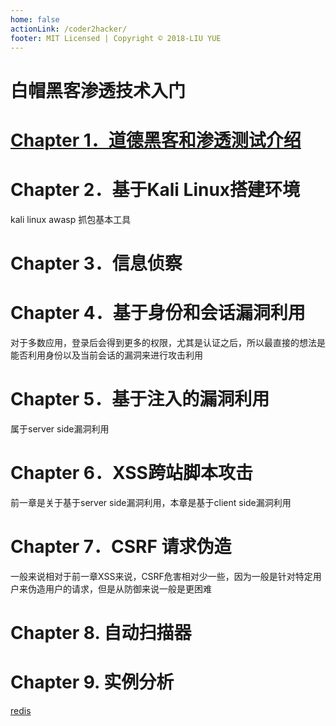 ```yaml
---
home: false
actionLink: /coder2hacker/
footer: MIT Licensed | Copyright © 2018-LIU YUE
---
```


白帽黑客渗透技术入门
====================

# [Chapter 1．道德黑客和渗透测试介绍](/docs/coder2hacker/ch1_intro)

# Chapter 2．基于Kali Linux搭建环境
kali linux
awasp
抓包基本工具

# Chapter 3．信息侦察

# Chapter 4．基于身份和会话漏洞利用

对于多数应用，登录后会得到更多的权限，尤其是认证之后，所以最直接的想法是能否利用身份以及当前会话的漏洞来进行攻击利用

# Chapter 5．基于注入的漏洞利用

属于server side漏洞利用

# Chapter 6．XSS跨站脚本攻击

前一章是关于基于server side漏洞利用，本章是基于client side漏洞利用

# Chapter 7．CSRF 请求伪造

一般来说相对于前一章XSS来说，CSRF危害相对少一些，因为一般是针对特定用户来伪造用户的请求，但是从防御来说一般是更困难

# Chapter 8. 自动扫描器

# Chapter 9. 实例分析

[redis](/docs/coder2hacker/realcase/redis)

